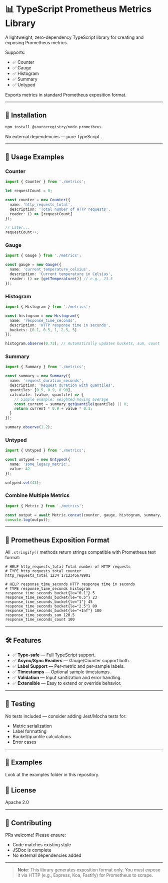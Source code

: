# 📊 TypeScript Prometheus Metrics Library

A lightweight, zero-dependency TypeScript library for creating and exposing Prometheus metrics.

Supports:
- ✅ Counter
- ✅ Gauge
- ✅ Histogram
- ✅ Summary
- ✅ Untyped

Exports metrics in standard Prometheus exposition format.

---

## 🚀 Installation

```bash
npm install @sourceregistry/node-prometheus
```

No external dependencies — pure TypeScript.

---

## 🧩 Usage Examples

### Counter

```ts
import { Counter } from './metrics';

let requestCount = 0;

const counter = new Counter({
  name: 'http_requests_total',
  description: 'Total number of HTTP requests',
  reader: () => [requestCount]
});

// Later...
requestCount++;
```

### Gauge

```ts
import { Gauge } from './metrics';

const gauge = new Gauge({
  name: 'current_temperature_celsius',
  description: 'Current temperature in Celsius',
  reader: () => [getTemperature()] // e.g., 23.5
});
```

### Histogram

```ts
import { Histogram } from './metrics';

const histogram = new Histogram({
  name: 'response_time_seconds',
  description: 'HTTP response time in seconds',
  buckets: [0.1, 0.5, 1, 2.5, 5]
});

histogram.observe(0.73); // Automatically updates buckets, sum, count
```

### Summary

```ts
import { Summary } from './metrics';

const summary = new Summary({
  name: 'request_duration_seconds',
  description: 'Request duration with quantiles',
  quantiles: [0.5, 0.9, 0.99],
  calculate: (value, quantile) => {
    // Simple example: weighted moving average
    const current = summary.getQuantile(quantile) || 0;
    return current * 0.9 + value * 0.1;
  }
});

summary.observe(1.2);
```

### Untyped

```ts
import { Untyped } from './metrics';

const untyped = new Untyped({
  name: 'some_legacy_metric',
  value: 42
});

untyped.set(43);
```

### Combine Multiple Metrics

```ts
import { Metric } from './metrics';

const output = await Metric.concat(counter, gauge, histogram, summary, untyped);
console.log(output);
```

---

## 📏 Prometheus Exposition Format

All `.stringify()` methods return strings compatible with Prometheus text format:

```
# HELP http_requests_total Total number of HTTP requests
# TYPE http_requests_total counter
http_requests_total 1234 1712345678901

# HELP response_time_seconds HTTP response time in seconds
# TYPE response_time_seconds histogram
response_time_seconds_bucket{le="0.1"} 5
response_time_seconds_bucket{le="0.5"} 23
response_time_seconds_bucket{le="1"} 45
response_time_seconds_bucket{le="2.5"} 89
response_time_seconds_bucket{le="+Inf"} 100
response_time_seconds_sum 120.5
response_time_seconds_count 100
```

---

## 🛠️ Features

- ✅ **Type-safe** — Full TypeScript support.
- ✅ **Async/Sync Readers** — Gauge/Counter support both.
- ✅ **Label Support** — Per-metric and per-sample labels.
- ✅ **Timestamps** — Optional sample timestamps.
- ✅ **Validation** — Input sanitization and error handling.
- ✅ **Extensible** — Easy to extend or override behavior.

---

## 🧪 Testing

No tests included — consider adding Jest/Mocha tests for:

- Metric serialization
- Label formatting
- Bucket/quantile calculations
- Error cases

---

## 👾 Examples

Look at the examples folder in this repository.

## 📜 License

Apache 2.0

---

## 🤝 Contributing

PRs welcome! Please ensure:

- Code matches existing style
- JSDoc is complete
- No external dependencies added

---
> **Note**: This library generates exposition format only. You must expose it via HTTP (e.g., Express, Koa, Fastify) for Prometheus to scrape.
